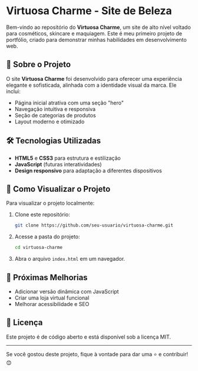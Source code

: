 # Virtuosa Charme - Site de Beleza

Bem-vindo ao repositório do **Virtuosa Charme**, um site de alto nível voltado para cosméticos, skincare e maquiagem. Este é meu primeiro projeto de portfólio, criado para demonstrar minhas habilidades em desenvolvimento web.

## 📌 Sobre o Projeto
O site **Virtuosa Charme** foi desenvolvido para oferecer uma experiência elegante e sofisticada, alinhada com a identidade visual da marca. Ele inclui:
- Página inicial atrativa com uma seção "hero"
- Navegação intuitiva e responsiva
- Seção de categorias de produtos
- Layout moderno e otimizado

## 🛠️ Tecnologias Utilizadas
- **HTML5** e **CSS3** para estrutura e estilização
- **JavaScript** (futuras interatividades)
- **Design responsivo** para adaptação a diferentes dispositivos

## 🚀 Como Visualizar o Projeto
Para visualizar o projeto localmente:
1. Clone este repositório:
   ```bash
   git clone https://github.com/seu-usuario/virtuosa-charme.git
   ```
2. Acesse a pasta do projeto:
   ```bash
   cd virtuosa-charme
   ```
3. Abra o arquivo `index.html` em um navegador.

## 📌 Próximas Melhorias
- Adicionar versão dinâmica com JavaScript
- Criar uma loja virtual funcional
- Melhorar acessibilidade e SEO

## 📄 Licença
Este projeto é de código aberto e está disponível sob a licença MIT.

---
Se você gostou deste projeto, fique à vontade para dar uma ⭐ e contribuir! 😊
